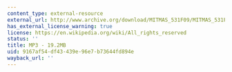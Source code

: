 ```yaml
---
content_type: external-resource
external_url: http://www.archive.org/download/MITMAS_531F09/MITMAS_531F09_lec01_1.mp3
has_external_license_warning: true
license: https://en.wikipedia.org/wiki/All_rights_reserved
status: ''
title: MP3 - 19.2MB
uid: 9167af54-df43-439e-96e7-b73644fd894e
wayback_url: ''
---
```

